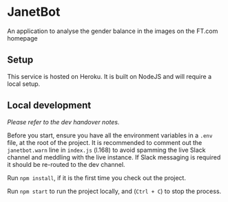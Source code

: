 # JanetBot

An application to analyse the gender balance in the images on the FT.com homepage

## Setup
This service is hosted on Heroku.
It is built on NodeJS and will require a local setup.

## Local development
_Please refer to the dev handover notes._

Before you start, ensure you have all the environment variables in a `.env` file, at the root of the project.
It is recommended to comment out the `janetbot.warn` line in `index.js` (l.168) to avoid spamming the live Slack channel and meddling with the live instance. If Slack messaging is required it should be re-routed to the dev channel.

Run `npm install`, if it is the first time you check out the project.

Run `npm start` to run the project locally, and (`Ctrl + C`) to stop the process.
